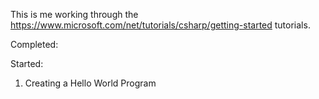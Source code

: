This is me working through the https://www.microsoft.com/net/tutorials/csharp/getting-started tutorials.

Completed:

Started:

1. Creating a Hello World Program